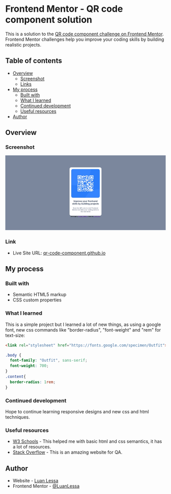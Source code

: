# Frontend Mentor - QR code component solution

This is a solution to the [QR code component challenge on Frontend Mentor](https://www.frontendmentor.io/challenges/qr-code-component-iux_sIO_H). Frontend Mentor challenges help you improve your coding skills by building realistic projects. 

## Table of contents

- [Overview](#overview)
  - [Screenshot](#screenshot)
  - [Links](#links)
- [My process](#my-process)
  - [Built with](#built-with)
  - [What I learned](#what-i-learned)
  - [Continued development](#continued-development)
  - [Useful resources](#useful-resources)
- [Author](#author)

## Overview

### Screenshot

![](images/screenshot.jpeg)

### Link

- Live Site URL: [qr-code-component.github.io](https://luanlessa.github.io/qr-code-component.github.io/)

## My process

### Built with

- Semantic HTML5 markup
- CSS custom properties

### What I learned

This is a simple project but I learned a lot of new things, as using a google font,
new css commands like "border-radius", "font-weight" and "rem" for text-size:
```html
<link rel="stylesheet" href="https://fonts.google.com/specimen/Outfit">
```
```css
.body {
  font-family: "Outfit", sans-serif;
  font-weight: 700;
}
.content{
  border-radius: 1rem;
}
```

### Continued development

Hope to continue learning responsive designs and new css and html techniques.

### Useful resources

- [W3 Schools](https://www.w3schools.com/) - This helped me with basic html and css semantics, it has a lot of resources.
- [Stack Overflow](https://stackoverflow.com/) - This is an amazing website for QA.

## Author

- Website - [Luan Lessa](https://github.com/LuanLessa)
- Frontend Mentor - [@LuanLessa](https://www.frontendmentor.io/profile/LuanLessa)